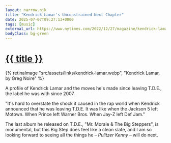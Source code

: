 ```yaml
---
layout: narrow.njk
title: "Kendrick Lamar's Unconstrained Next Chapter"
date: 2025-07-07T09:27:13+0000
tags: [music]
external_url: https://www.nytimes.com/2022/12/27/magazine/kendrick-lamar-dave-free.html?ref=daniel.pizza
bodyClass: bg-green
---
```

<h1><a href="{{ external_url }}">{{ title }}</a></h1>

{% retinaImage "src/assets/links/kendrick-lamar.webp", "Kendrick Lamar, by Greg Noire" %}

A profile of Kendrick Lamar and the moves he's made since leaving T.D.E., the label he was with since 2007. 

"It's hard to overstate the shock it caused in the rap world when Kendrick announced that he was leaving T.D.E. It was like when the Jackson 5 left Motown. When Prince left Warner Bros. When Jay-Z left Def Jam."

The last album he released on T.D.E., "Mr. Morale & The Big Steppers", is monumental, but this Big Step does feel like a clean slate, and I am so looking forward to seeing all the things he – _Pulitzer Kenny_ – will do next.